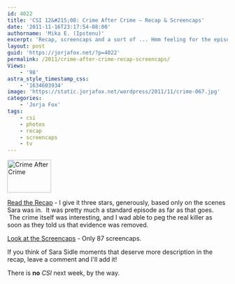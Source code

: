 ```yaml
---
id: 4022
title: 'CSI 12&#215;08: Crime After Crime — Recap & Screencaps'
date: '2011-11-16T23:17:54-08:00'
authorname: 'Mika E. (Ipstenu)'
excerpt: 'Recap, screencaps and a sort of ... Hmm feeling for the episode.'
layout: post
guid: 'https://jorjafox.net/?p=4022'
permalink: /2011/crime-after-crime-recap-screencaps/
Views:
    - '98'
astra_style_timestamp_css:
    - '1634603934'
image: 'https://static.jorjafox.net/wordpress/2011/11/crime-067.jpg'
categories:
    - 'Jorja Fox'
tags:
    - csi
    - photos
    - recap
    - screencaps
    - tv
---
```


<img class="alignleft size-thumbnail wp-image-4023" title="Crime After Crime" src="//static.jorjafox.net/wordpress/2011/11/crime-067-230x129.jpg" alt="Crime After Crime" width="100" height="75" />

<a href="https://jorjafox.net/wiki/Crime_After_Crime">Read the Recap</a> - I give it three stars, generously, based only on the scenes Sara was in.  It was pretty much a standard episode as far as that goes.  The crime itself was interesting, and I wad able to peg the real killer as soon as they told us that evidence was removed.

<a href="https://jorjafox.net/gallery/tv/csi/season12/crimeaftercrime/  ">Look at the Screencaps</a> - Only 87 screencaps.

If you think of Sara Sidle moments that deserve more description in the recap, leave a comment and I'll add it!

There is **no** _CSI_ next week, by the way.
